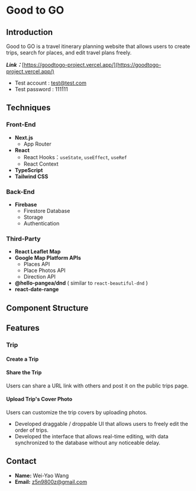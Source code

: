 # Good to GO
## Introduction
Good to GO is a travel itinerary planning website that allows users to create trips, search for places, and edit travel plans freely.

***Link：***[https://goodtogo-project.vercel.app/](https://goodtogo-project.vercel.app/)
* Test account : test@test.com
* Test password : 111111
## Techniques
### Front-End
* **Next.js**
  * App Router
* **React**
  * React Hooks：`useState`, `useEffect`, `useRef`
  * React Context
* **TypeScript**
* **Tailwind CSS**
### Back-End
* **Firebase**
  * Firestore Database
  * Storage
  * Authentication
### Third-Party
* **React Leaflet Map**
* **Google Map Platform APIs**
  * Places API
  * Place Photos API
  * Direction API
* **@hello-pangea/dnd** ( similar to `react-beautiful-dnd` )
* **react-date-range**
## Component Structure
## Features
### Trip
#### Create a Trip
#### Share the Trip
Users can share a URL link with others and post it on the public trips page.
#### Upload Trip's Cover Photo
Users can customize the trip covers by uploading photos.

* Developed draggable / droppable UI that allows users to freely edit the order of trips.
* Developed the interface that allows real-time editing, with data synchronized to the database without any noticeable delay.

## Contact
* **Name:** Wei-Yao Wang
* **Email:** z5n9800z@gmail.com 
